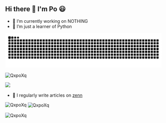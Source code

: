 ## Hi there 👋 I'm Po 😃


- 🔭 I’m currently working on NOTHING
- 🌱 I’m just a learner of Python 
<!-- - 👯 I’m looking to collaborate on ...
- 🤔 I’m looking for help with ...
- 💬 Ask me about ...
- 📫 How to reach me: ...
- 😄 Pronouns: ...
- ⚡ Fun fact: ...
-->
<picture>
  <source media="(prefers-color-scheme: dark)" srcset="https://raw.githubusercontent.com/obregonia1/obregonia1/master/img/snake-dark.svg">
  <source media="(prefers-color-scheme: light)" srcset="https://raw.githubusercontent.com/obregonia1/obregonia1/master/img/snake.svg">
  <img alt="github contribution grid snake animation" src="https://raw.githubusercontent.com/obregonia1/obregonia1/master/img/snake.svg">
</picture>


<p align="left"> <img src="https://komarev.com/ghpvc/?username=QxpoXq&label=Profile%20views&color=0e75b6&style=flat" alt="QxpoXq" /> </p>
<p align="left"> <a href="https://twitter.com/hoge" target="blank"><img src="https://img.shields.io/twitter/follow/自分のアカウント名?logo=twitter&style=for-the-badge" /></a> </p>

- 📝 I regularly write articles on [zenn](https://zenn.dev)

<p><img align="left" src="https://github-readme-stats.vercel.app/api/top-langs?username=QxpoXq&show_icons=true&locale=en&layout=compact" alt="QxpoXq" /></p>
<p>&nbsp;<img align="center" src="https://github-readme-stats.vercel.app/api?username=QxpoXq&show_icons=true&locale=en" alt="QxpoXq" /></p>
<p><img align="center" src="https://github-readme-streak-stats.herokuapp.com/?user=QxpoXq&" alt="QxpoXq" /></p>

